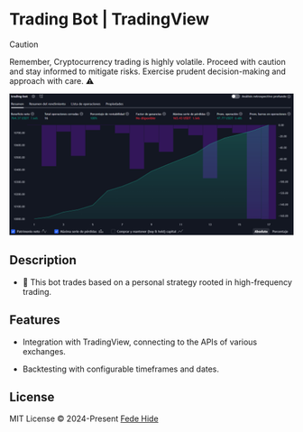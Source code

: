 # Trading Bot | TradingView

> [!CAUTION] 
> Remember, Cryptocurrency trading is highly volatile. Proceed with caution and stay informed to mitigate risks. Exercise prudent decision-making and approach with care. ⚠️

![TradingView trading bot](https://raw.githubusercontent.com/FedeHide/trading-bot/main/images/trading-bot-backtest.webp "TradingView trading bot")

## Description

- 🤖 This bot trades based on a personal strategy rooted in high-frequency trading.

## Features

- Integration with TradingView, connecting to the APIs of various exchanges.

- Backtesting with configurable timeframes and dates.

## License

MIT License © 2024-Present [Fede Hide](https://github.com/FedeHide)


